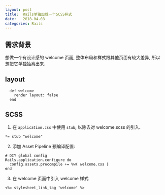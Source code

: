 ```yaml
---
layout: post
title:  Rails单独加载一个SCSS样式
date:   2018-04-08
categories: Rails
---
```


## 需求背景

想做一个有设计感的 welcome 页面, 整体布局和样式跟其他页面有较大差异, 所以想把它单独抽离出来.

## layout

```
  def welcome
    render layout: false
  end
```

## SCSS

1. 在 `application.css` 中使用 `stub`, 以除去对 welcome.scss 的引入.

```
*= stub "welcome"
```

2. 添加 Asset Pipeline 预编译配置:

```
# DIY global config
Rails.application.configure do
  config.assets.precompile += %w( welcome.css )
end
```

3. 在 welcome 页面中引入 welcome 样式

```
<%= stylesheet_link_tag 'welcome' %>
```

